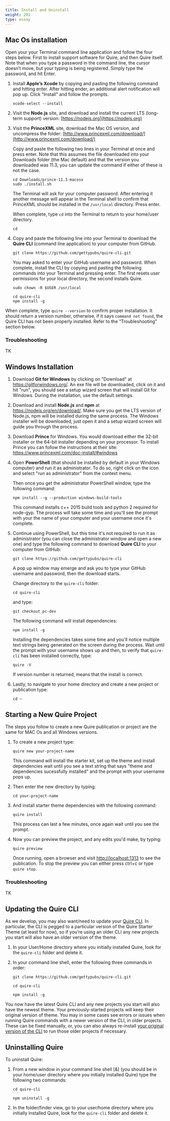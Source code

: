 ```yaml
---
title: Install and Uninstall
weight: 201
type: essay
---
```


## Mac Os installation

Open your your Terminal command line application and follow the four steps below. First to install support software for Quire, and then Quire itself. Note that when you type a password in the command line, the cursor doesn’t move, but your typing is being registered. Simply type the password, and hit Enter.

1. Install **Apple’s Xcode** by copying and pasting the following command and hitting enter. After hitting ender, an additional alert notification will pop up. Click “Install” and follow the prompts.

    ```text
    xcode-select --install
    ```

2. Visit the **Node.js** site, and download and install the current LTS (long-term support) version: [https://nodejs.org](https://nodejs.org)

3. Visit the **PrinceXML** site, download the Mac OS version, and uncompress the folder: [http://www.princexml.com/download/](http://www.princexml.com/download/)

    Copy and paste the following two lines in your Terminal at once and press enter. Note that this assumes the file downloaded into your Downloads folder (the Mac default) and that the version you downloaded was 11.3, you can update the command if either of these is not the case.

    ```text
    cd Downloads/prince-11.3-macosx
    sudo ./install.sh
    ```

    The Terminal will ask for your computer password. After entering it another message will appear in the Terminal shell to confirm that PrinceXML should be installed in the `/usr/local` directory. Press enter.

    When complete, type `cd` into the Terminal to return to your home/user directory.

    ```text
    cd
    ```

4. Copy and paste the following line into your Terminal to download the **Quire CLI** (command line application) to your computer from GitHub.

    ```text
    git clone https://github.com/gettypubs/quire-cli.git
    ```

    You may asked to enter your GitHub username and password. When complete, install the CLI by copying and pasting the following commands into your Terminal and pressing enter. The first resets user permissions for your local directory, the second installs Quire.

    ```text
    sudo chown -R $USER /usr/local
    ```

    ```text
    cd quire-cli
    npm install -g
    ```

When complete, type `quire --version` to confirm proper installation. It should return a version number, otherwise, if it says `command not found`, the Quire CLI has not been properly installed. Refer to the “Troubleshooting” section below.

### Troubleshooting

TK

<!--
The full Quire system is not currently available to PC users. However, PC users can still start and work on Quire projects, preview the online edition, and output final files for it. They will not, however, be able to:
- Output PDF or EPUB editions
- Make changes to Style (.scss) or Javascript (.js) files inside the themes folder
The following steps will install the necessary software for running a Quire project on a PC, and show you how to start a new project as well.
-->


## Windows Installation

1. Download **Git for Windows** by clicking on "Download" at https://gitforwindows.org/. An exe file will be downloaded, click on it and hit "run", you should see a setup wizard screen that will install Git for Windows. During the installation, use the default settings.

2. Download and install **Node.js** and **npm** at https://nodejs.org/en/download/. Make sure you get the LTS version of Node.js, npm will be installed during the same process. The Windows installer will be downloaded, just open it and a setup wizard screen will guide you through the process.

3. Download **Prince** for Windows. You would download either the 32-bit installer or the 64-bit installer depending on your processor. To install Prince you can follow the instructions at their site: https://www.princexml.com/doc-install/#windows

4. Open **PowerShell** (that should be installed by default in your Windows computer) and run it as administrator. To do so, right click on the icon and select "run as administrator" from the context menu.

    Then once you get the administrator PowerShell window, type the following command:

    ```tx
    npm install --g --production windows-build-tools
    ```

    This command installs c++ 2015 build tools and python 2 required for node-gyp. The process will take some time and you'll see the prompt with your the name of your computer and your username once it's complete.

5. Continue using PowerShell, but this time it's not required to run it as administrator (you can close the administrator window and open a new one) and type the following command to download **Quire CLI** to your computer from GitHub:

    ```tx
    git clone https://github.com/gettypubs/quire-cli
    ```

    A pop up window may emerge and ask you to type your GitHub username and password, then the download starts.

    Change directory to the `quire-cli` folder:

    ```text
    cd quire-cli
    ```

    and type:

    ```tx
    git checkout pc-dev
    ```

    The following command will install dependencies:

    ```tx
    npm install -g
    ```

    Installing the dependencies takes some time and you'll notice multiple text strings being generated on the screen during the process. Wait until the prompt with your username shows up and then, to verify that `quire-cli` has been installed correctly, type:

    ```tx
    quire -V
    ```

    If version number is returned, means that the install is correct.

6. Lastly, to navigate to your home directory and create a new project or publication type:

    ```tx
    cd ~
    ```

## Starting a New Quire Project

The steps you follow to create a new Quire publication or project are the same for MAC Os and all Windows versions.

1. To create a new project type:

    ```tx
    quire new your-project-name
    ```

    This command will install the starter kit, set up the theme and install dependencies wait until you see a text string that says "theme and dependencies sucessfully installed" and the prompt with your username pops up.

2. Then enter the new directory by typing:

    ```tx
    cd your-project-name
    ```

3. And install starter theme dependencies with the following command:

    ```tx
    quire install
    ```

    This process can last a few minutes, once again wait until you see the prompt.

4. Now you can preview the project, and any edits you'd make, by typing:

    ```tx
    quire preview
    ```

    Once running, open a browser and visit [http://localhost:1313](http://localhost:1313) to see the publication. To stop the preview you can either press ctrl+c or type `quire stop`.


### Troubleshooting

TK

## Updating the Quire CLI

As we develop, you may also want/need to update your [Quire CLI](../quire-cli-instructions/). In particular, the CLI is pegged to a particular version of the Quire Starter Theme (at least for now), so if you’re using an older CLI any new projects you start will also have an older version of the theme.

1. In your User/Home directory where you initially installed Quire, look for the `quire-cli` folder and delete it.

2. In your command line shell, enter the following three commands in order:

    ```tx
    git clone https://github.com/gettypubs/quire-cli.git
    ```

    ```tx
    cd quire-cli
    ```

    ```tx
    npm install -g
    ```

You now have the latest Quire CLI and any new projects you start will also have the newest theme. Your previously-started projects will keep their original version of theme. You may in some cases see errors or issues when running Quire commands with a newer version of the CLI, in older projects. These can be fixed manually, or, you can also always re-install [your original version of the CLI](https://github.com/gettypubs/quire-cli/releases) to run those older projects if necessary.

## Uninstalling Quire

To uninstall Quire:

1. From a new window in your command line shell [&] (you should be in your home/user directory where you initially installed Quire) type the following two commands:

    ```tx
    cd quire-cli
    ```

    ```tx
    npm uninstall -g
    ```

2. In the folder/finder view, go to your user/home directory where you initially installed Quire, look for the `quire-cli` folder and delete it.
